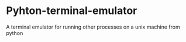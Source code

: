 # Pyhton-terminal-emulator
A terminal emulator for running other processes on a unix machine from python
